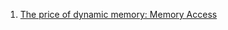  1. [The price of dynamic memory: Memory Access](https://johnysswlab.com/the-price-of-dynamic-memory-memory-access/)
